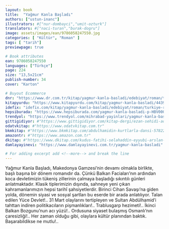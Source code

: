 ```yaml
---
layout: book
title:  "Yağmur Kanla Başladı"
authors: ["ustun-inanc"]
illustrators: #["nur-dombayci","umit-ozturk"]
translators: #["naci-turan","burak-dogru"]
image: assets/images/ean/9786058247550.jpg
categories: [ "Kültür", "Roman" ]
tags: [ "tarih"]
previewpage: true

# Book attributes
ean: 9786058247550
languages: ["Türkçe"]
page: 224
size: "13,5x21cm"
publish-number: 34
cover: "Karton"

# Buyout Ecommerce
dnr: "https://www.dr.com.tr/kitap/yagmur-kanla-basladi/edebiyat/roman/turkiye-roman/urunno=0001735131001"
kitapyurdu: "https://www.kitapyurdu.com/kitap/yagmur-kanla-basladi/443937.html&filter_name=YA%C4%9EMUR+KANLA+BA%C5%9ELADI"
idefix: "idefix.com/kitap/yagmur-kanla-basladi/edebiyat/roman/turkiye-roman/urunno=0001735131001"
hepsiburada: "https://www.hepsiburada.com/yagmur-kanla-basladi-p-HBV00000GTCIQ"
trendyol: "https://www.trendyol.com/mihrabad-yayinlari/yagmur-kanla-basladi-ustun-inanc-p-4673969"
gittigidiyor: #"https://www.gittigidiyor.com/kitap-dergi/ezan-sehidi-adnan-menderes_pdp_732728793"
odatvkitap: #"https://www.odatvkitap.com.tr"
bkmkitap: #"https://www.bkmkitap.com/abdulhamidin-kurtlarla-dansi-578226"
amazontr: #"https://www.amazon.com.tr"
dkitap: #"https://www.dkitap.com/kudus-fatihi-selahaddin-eyyubi-arslan-yurekli-richarda-karsi"
damlayayinevi: "https://www.damlayayinevi.com.tr/yagmur-kanla-basladi"

# For adding excerpt add <!--more--> and break the line
---
```

Yağmur Kanla Başladı, Makedonya Gamzesi’nin devamı olmakla birlikte, başlı başına bir dönem romanıdır da. Çünkü Balkan Faciaları’nın ardından koca devletimizin tükeniş zillerinin çalmaya başladığı sıkıntılı günleri anlatmaktadır. Klasik tiplerimizin dışında, sahneye yeni çıkan kahramanlarımızın hepsi tarihî şahsiyetlerdir.
Birinci Cihan Savaşı’na giden yolda, dönemin siyasi ve sosyal şartları bu eserde bir arada anlatılıyor.
Talan edilen Yüce Devlet!..
31 Mart olaylarını tertipleyen ve Sultan Abdülhamid’i tahttan indiren politikacıların pişmanlıkları!..
Trablusgarp hezimeti!..
İkinci Balkan Bozgunu’nun acı yüzü!..
Ordusuna siyaset bulaşmış Osmanlı’nın çaresizliği!..
Her zaman olduğu gibi, olaylara kültür planından baktık.
Başarabildikse ne mutlu!..
<!--more--> 